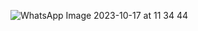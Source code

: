  ![WhatsApp Image 2023-10-17 at 11 34 44](https://github.com/MistreanuEmanuela/PMP-2023/assets/100144278/4053548d-9a0f-4895-b6d7-ba931087d9d0)
